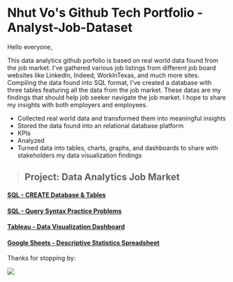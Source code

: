 # Nhut Vo's Github Tech Portfolio - Analyst-Job-Dataset  

Hello everyone,

This data analytics github porfolio is based on real world data found from the job market. I've gathered various job listings from different job board websites like LinkedIn, Indeed, WorkInTexas, and much more sites. Compiling the data found into SQL format, I've created a database with three tables featuring all the data from the job market. These datas are my findings that should help job seeker navigate the job market. I hope to share my insights with both employers and employees. 

* Collected real world data and transformed them into meaningful insights
* Stored the data found into an relational database platform
* KPIs
* Analyzed 
* Turned data into tables, charts, graphs, and dashboards to share with stakeholders my data visualization findings

>## **Project: Data Analytics Job Market**

#### [SQL - CREATE Database & Tables](https://github.com/vovo007/SQL-Analytics-Job-Market-Dataset/blob/main/Create_Database%26Table)

#### [SQL - Query Syntax Practice Problems](https://github.com/vovo007/SQL-Analytics-Job-Market-Dataset/blob/main/Query_Challenger)

#### [Tableau - Data Visualization Dashboard](https://public.tableau.com/app/profile/nhut.vo4927/viz/RealAnalytics_17510476448520/USAAnalyticsJobMarket)

#### [Google Sheets - Descriptive Statistics Spreadsheet](https://docs.google.com/spreadsheets/d/1p8cdtake38t07ErRhz5fYOtItuZ23IgeSD8Sdozfn34/edit?gid=0#gid=0)

Thanks for stopping by:

![](images/tux.png)
